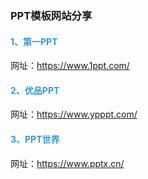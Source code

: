### PPT模板网站分享

#### <font color="#3498db">1、第一PPT</font>

网址：https://www.1ppt.com/

#### <font color="#3498db">2、优品PPT</font>

网址：https://www.ypppt.com/

#### <font color="#3498db">3、PPT世界</font>

网址：https://www.pptx.cn/
